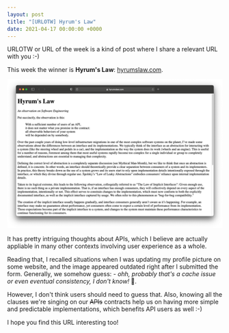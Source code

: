 ```yaml
---
layout: post
title: "[URLOTW] Hyrum's Law"
date: 2021-04-17 00:00:00 +0000
---
```


<span class="bg-highlight">URLOTW</span> or URL of the week is a kind of post where I share a relevant URL with you :-)

This week the winner is **Hyrum's Law**:
[hyrumslaw.com](https://www.hyrumslaw.com).

[![Hyrum's Law website screenshot](/assets/hyrumslaw.png "Hyrum's Law website screenshot")](/assets/hyrumslaw.png)

It has pretty intriguing thoughts about APIs, which I believe are actually appliable in many other contexts involving user experience as a whole.

Reading that, I recalled situations when I was updating my profile picture on some website, and the image appeared outdated right after I submitted the form. Generally, we somehow guess: _- ohh, probably that's a cache issue or even eventual consistency, I don't know!_ 🤪.

However, I don't think users should need to guess that. Also, knowing all the clauses we're singing on our ~~APIs~~ contracts help us on having more simple and predictable implementations, which benefits API users as well :-)

I hope you find this URL interesting too!
